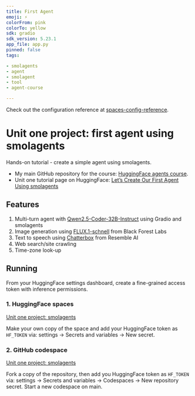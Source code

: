 ```yaml
---
title: First Agent
emoji: ⚡
colorFrom: pink
colorTo: yellow
sdk: gradio
sdk_version: 5.23.1
app_file: app.py
pinned: false
tags:

- smolagents
- agent
- smolagent
- tool
- agent-course

---
```


Check out the configuration reference at [spaces-config-reference](https://huggingface.co/docs/hub/spaces-config-reference).

# Unit one project: first agent using smolagents

Hands-on tutorial - create a simple agent using smolagents.

- My main GitHub repository for the course: [HuggingFace agents course](https://github.com/gperdrizet/hf-agents-course).
- Unit one tutorial page on HuggingFace: [Let’s Create Our First Agent Using smolagents](https://huggingface.co/learn/agents-course/unit1/tutorial)

## Features

1. Multi-turn agent with [Qwen2.5-Coder-32B-Instruct](https://huggingface.co/Qwen/Qwen2.5-Coder-32B-Instruct) using Gradio and smolagents
2. Image generation using [FLUX.1-schnell](https://huggingface.co/black-forest-labs/FLUX.1-schnell) from Black Forest Labs
3. Text to speech using [Chatterbox](https://huggingface.co/ResembleAI/chatterbox) from Resemble AI
4. Web search/site crawling
5. Time-zone look-up

## Running

From your HuggingFace settings dashboard, create a fine-grained access token with inference permissions.

### 1. HuggingFace spaces

[Unit one project: smolagents](https://huggingface.co/spaces/gperdrizet/unit-one-smolagents)

Make your own copy of the space and add your HuggingFace token as `HF_TOKEN` via: settings → Secrets and variables → New secret.

### 2. GitHub codespace

[Unit one project: smolagents](https://github.com/gperdrizet/unit-one-introduction/tree/main)

Fork a copy of the repository, then add you HuggingFace token as `HF_TOKEN` via: settings → Secrets and variables → Codespaces → New repository secret. Start a new codespace on main.
